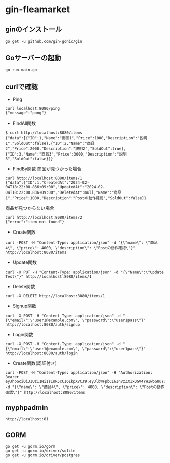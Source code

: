 # gin-fleamarket
## ginのインストール
```
go get -u github.com/gin-gonic/gin
```
## Goサーバーの起動
```
go run main.go
```
## curlで確認
- Ping
```
curl localhost:8080/ping
{"message":"pong"}
```
- FindAll関数
```
$ curl http://localhost:8080/items
{"data":[{"ID":1,"Name":"商品1","Price":1000,"Description":"説明1","SoldOut":false},{"ID":2,"Name":"商品2","Price":2000,"Description":"説明2","SoldOut":true},{"ID":3,"Name":"商品3","Price":3000,"Description":"説明3","SoldOut":false}]}
```
- FindBy関数
商品が見つかった場合
```
curl http://localhost:8080/items/1
{"data":{"ID":1,"CreatedAt":"2024-02-04T18:22:08.836+09:00","UpdatedAt":"2024-02-04T18:22:08.836+09:00","DeletedAt":null,"Name":"商品1","Price":1000,"Description":"Postの動作確認","SoldOut":false}}
```
商品が見つからない場合
```
curl http://localhost:8080/items/2
{"error":"item not found"}
```
-  Create関数
```
curl -POST -H "Content-Type: application/json" -d "{\"name\": \"商品4\", \"price\": 4000, \"description\": \"Postの動作確認\"}" http://localhost:8080/items
```
- Update関数
```
curl -X PUT -H "Content-Type: application/json" -d "{\"Name\":\"Update Test\"}" http://localhost:8080/items/1
```
- Delete関数
```
curl -X DELETE http://localhost:8080/items/1
```

- Signup関数
```
curl -X POST -H "Content-Type: application/json" -d "{\"email\":\"user1@example.com\", \"password\":\"user1pass\"}" http://localhost:8080/auth/signup
```
- Login関数
```
curl -X POST -H "Content-Type: application/json" -d "{\"email\":\"user1@example.com\", \"password\":\"user1pass\"}" http://localhost:8080/auth/login
```
-  Create関数(認証付き)
```
curl -POST -H "Content-Type: application/json" -H "Authorization: Bearer eyJhbGciOiJIUzI1NiIsInR5cCI6IkpXVCJ9.eyJlbWFpbCI6InVzZXIxQGV4YW1wbGUuY29tIiwiZXhwIjoxNzA3MjMzMzkyLCJzdWIiOjJ9.8pLhswOhbKnuym5ASsS6dO0pvAbJfIozrGXYl3vLz0s" -d "{\"name\": \"商品4\", \"price\": 4000, \"description\": \"Postの動作確認\"}" http://localhost:8080/items
```

## myphpadmin
```
http://localhost:81
```

## GORM
```
go get -u gorm.io/gorm
go get -u gorm.io/driver/sqlite
go get -u gorm.io/driver/postgres
```
